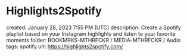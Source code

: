 # Highlights2Spotify

created: January 28, 2023 7:55 PM (UTC)
description: Create a Spotify playlist based on your Instagram highlights and listen to your favorite moments
folder: BOOKMRKS-MTHRFCKR / MEDIA-MTHRFCKR / Audio
tags: spotify
url: https://highlights2spotify.com/
